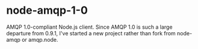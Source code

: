 node-amqp-1-0
=============

AMQP 1.0-compliant Node.js client.  Since AMQP 1.0 is such a large departure from 0.9.1, I've started a new project rather than fork from node-amqp or amqp.node.
